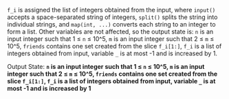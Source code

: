 `f_i` is assigned the list of integers obtained from the input, where `input()` accepts a space-separated string of integers, `split()` splits the string into individual strings, and `map(int, ...)` converts each string to an integer to form a list. Other variables are not affected, so the output state is: `n` is an input integer such that 1 ≤ `n` ≤ 10^5, `m` is an input integer such that 2 ≤ `m` ≤ 10^5, `friends` contains one set created from the slice `f_i[1:]`, `f_i` is a list of integers obtained from input, variable `_` is at most -1 and is increased by 1.

Output State: **`n` is an input integer such that 1 ≤ `n` ≤ 10^5, `m` is an input integer such that 2 ≤ `m` ≤ 10^5, `friends` contains one set created from the slice `f_i[1:]`, `f_i` is a list of integers obtained from input, variable `_` is at most -1 and is increased by 1**